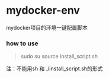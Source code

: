 # mydocker-env
mydocker项目的环境一键配置脚本

### how to use

> sudo su
> source install_script.sh

注：不能用sh 和 ./install_script.sh的形式
